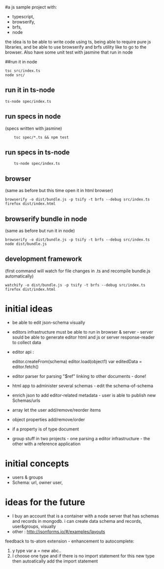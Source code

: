 #a js sample project with:

 * typescript,
 * browserify,
 * brfs,
 * node

the idea is to be able to write code using ts, being able to require pure js libraries, and be able to use browserify and brfs utility like to go to the browser. Also have some unit test with jasmine that run in node

##run it in node

	tsc src/index.ts
	node src/

## run it in ts-node

	ts-node spec/index.ts

## run specs in node

(specs written with jasmine)

```
	tsc spec/*.ts && npm test
```

## run specs in ts-node

```
	ts-node spec/index.ts
```

## browser

(same as before but this time open it in html browser)

	browserify -o dist/bundle.js -p tsify -t brfs --debug src/index.ts
	firefox dist/index.html


## browserify bundle in node

(same as before but run it in node)

	browserify -o dist/bundle.js -p tsify -t brfs --debug src/index.ts
	node dist/bundle.js

## development framework

(first command will watch for file changes in .ts and recompile bundle.js automatically)

	watchify -o dist/bundle.js -p tsify -t brfs --debug src/index.ts
	firefox dist/index.html


# initial ideas

 * be able to edit json-schema visually

 * editors infrastructure must be able to run in browser & server - server sould be able to generate editor html and js or server response-reader to collect data

 * editor api :

	editor.createFrom(schema)
	editor.load(object1)
	var editedData = editor.fetch()

 * editor parser for parsing "$ref" linking to other documents - done!
 * html app to administer several schemas - edit the schema-of-schema
 * enrich json to add editor-related metadata - user is able to publish new Schemas/urls
 * array let the user add/remove/reorder items
 * object properties add/remove/order
 * if a property is of type document
 * group stuff in two projects - one parsing a editor infrastructure - the other with a reference application

# initial concepts

 * users & groups
 * Schema: url, owner user,

# ideas for the future

 * I buy an account that is a container with a node server that has schemas and records in mongodb. i can create data schema and records, user&groups, visually
 * other : http://jsonforms.io/#/examples/layouts



feedback to ts-atom extension - enhancement to autocomplete:
1) y type var a = new abc..
2) I choose one type and if there is no import statement for this new type then autoatically add the import statement 
